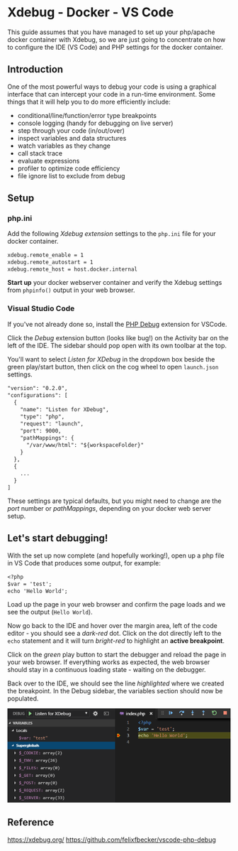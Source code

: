 # Xdebug - Docker - VS Code
This guide assumes that you have managed to set up your php/apache docker container with Xdebug, so we are just going to concentrate on how to configure the IDE (VS Code) and PHP settings for the docker container.

## Introduction
One of the most powerful ways to debug your code is using a graphical interface that can intercept your code in a run-time environment. Some things that it will help you to do more efficiently include:

-   conditional/line/function/error type breakpoints
-   console logging (handy for debugging on live server)
-   step through your code (in/out/over)
-   inspect variables and data structures
-   watch variables as they change
-   call stack trace
-   evaluate expressions
-   profiler to optimize code efficiency
-   file ignore list to exclude from debug

## Setup

### php.ini
Add the following *Xdebug extension* settings to the `php.ini` file for your docker container.
```
xdebug.remote_enable = 1
xdebug.remote_autostart = 1
xdebug.remote_host = host.docker.internal
```
**Start up** your docker webserver container and verify the Xdebug settings from `phpinfo()` output in your web browser.

### Visual Studio Code
If you've not already done so, install the [PHP Debug](https://github.com/felixfbecker/vscode-php-debug) extension for VSCode.

Click the *Debug* extension button (looks like bug!) on the Activity bar on the left of the IDE. The sidebar should pop open with its own toolbar at the top.

You'll want to select *Listen for XDebug* in the dropdown box beside the green play/start button, then click on the cog wheel to open `launch.json` settings.
```
"version": "0.2.0",
"configurations": [
  {
    "name": "Listen for XDebug",
    "type": "php",
    "request": "launch",
    "port": 9000,
    "pathMappings": {
      "/var/www/html": "${workspaceFolder}"
    }
  },
  {
    ...
  }
]
```
These settings are typical defaults, but you might need to change are the *port* number or *pathMappings*, depending on your docker web server setup.

## Let's start debugging!
With the set up now complete (and hopefully working!), open up a php file in VS Code that produces some output, for example:
```
<?php
$var = 'test';
echo 'Hello World';
```
Load up the page in your web browser and confirm the page loads and we see the output (`Hello World`).

Now go back to the IDE and hover over the margin area, left of the code editor - you should see a *dark-red* dot. Click on the dot directly left to the `echo` statement and it will turn *bright-red* to highlight an **active breakpoint**. 

Click on the *green* play button to start the debugger and reload the page in your web browser. If everything works as expected, the web browser should stay in a continuous loading state - waiting on the debugger.

Back over to the IDE, we should see the line *highlighted* where we created the breakpoint. In the Debug sidebar,  the variables section should now be populated.

![VSCode PHP Debug with Xdebug running on Docker](./img/php-debug.png)

## Reference
https://xdebug.org/
https://github.com/felixfbecker/vscode-php-debug

